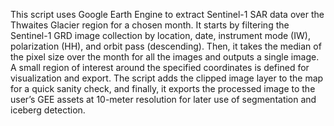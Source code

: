 This script uses Google Earth Engine to extract Sentinel-1 SAR data over the Thwaites Glacier region for a chosen month. It starts by filtering the Sentinel-1 GRD image collection by location, date, instrument mode (IW), polarization (HH), and orbit pass (descending). Then, it takes the median of the pixel size over the month for all the images and outputs a single image. A small region of interest around the specified coordinates is defined for visualization and export. The script adds the clipped image layer to the map for a quick sanity check, and finally, it exports the processed image to the user’s GEE assets at 10-meter resolution for later use of segmentation and iceberg detection. 
